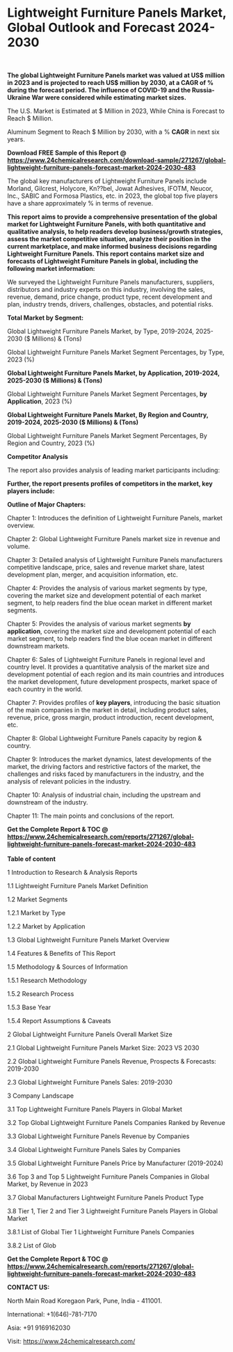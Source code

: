 <h1>Lightweight Furniture Panels Market, Global Outlook and Forecast 2024-2030</h1><br/><p><strong>The global Lightweight Furniture Panels market was valued at US$ million in 2023 and is projected to reach US$ million by 2030, at a <strong>CAGR</strong> of % during the forecast period. The influence of COVID-19 and the Russia-Ukraine War were considered while estimating market sizes.</strong></p><p>The U.S. Market is Estimated at $ Million in 2023, While China is Forecast to Reach $ Million.</p><p>Aluminum Segment to Reach $ Million by 2030, with a % <strong>CAGR</strong> in next six years.</p><div><b>Download FREE Sample of this Report @ <a href="https://www.24chemicalresearch.com/download-sample/271267/global-lightweight-furniture-panels-forecast-market-2024-2030-483">https://www.24chemicalresearch.com/download-sample/271267/global-lightweight-furniture-panels-forecast-market-2024-2030-483</a></b></div><p>The global key manufacturers of Lightweight Furniture Panels include Morland, Gilcrest, Holycore, Kn??bel, Jowat Adhesives, IFOTM, Neucor, Inc., SABIC and Formosa Plastics, etc. in 2023, the global top five players have a share approximately % in terms of revenue.</p><p><strong>This report aims to provide a comprehensive presentation of the global market for Lightweight Furniture Panels, with both quantitative and qualitative analysis, to help readers develop business/growth strategies, assess the market competitive situation, analyze their position in the current marketplace, and make informed business decisions regarding Lightweight Furniture Panels. This report contains market size and forecasts of Lightweight Furniture Panels in global, including the following market information:</strong></p><p>We surveyed the Lightweight Furniture Panels manufacturers, suppliers, distributors and industry experts on this industry, involving the sales, revenue, demand, price change, product type, recent development and plan, industry trends, drivers, challenges, obstacles, and potential risks.</p><p><strong>Total Market by Segment:</strong></p><p>Global Lightweight Furniture Panels Market, by Type, 2019-2024, 2025-2030 ($ Millions) & (Tons)</p><p>Global Lightweight Furniture Panels Market Segment Percentages, by Type, 2023 (%)</p><p><strong>Global Lightweight Furniture Panels Market, <strong>by Application</strong>, 2019-2024, 2025-2030 ($ Millions) & (Tons)</strong></p><p>Global Lightweight Furniture Panels Market Segment Percentages, <strong>by Application</strong>, 2023 (%)</p><p><strong>Global Lightweight Furniture Panels Market, By Region and Country, 2019-2024, 2025-2030 ($ Millions) & (Tons)</strong></p><p>Global Lightweight Furniture Panels Market Segment Percentages, By Region and Country, 2023 (%)</p><p><strong>Competitor Analysis</strong></p><p>The report also provides analysis of leading market participants including:</p><p><strong>Further, the report presents profiles of competitors in the market, <strong>key players</strong> include:</strong></p><p><strong>Outline of Major Chapters:</strong></p><p>Chapter 1: Introduces the definition of Lightweight Furniture Panels, market overview.</p><p>Chapter 2: Global Lightweight Furniture Panels market size in revenue and volume.</p><p>Chapter 3: Detailed analysis of Lightweight Furniture Panels manufacturers competitive landscape, price, sales and revenue market share, latest development plan, merger, and acquisition information, etc.</p><p>Chapter 4: Provides the analysis of various market segments by type, covering the market size and development potential of each market segment, to help readers find the blue ocean market in different market segments.</p><p>Chapter 5: Provides the analysis of various market segments <strong>by application</strong>, covering the market size and development potential of each market segment, to help readers find the blue ocean market in different downstream markets.</p><p>Chapter 6: Sales of Lightweight Furniture Panels in regional level and country level. It provides a quantitative analysis of the market size and development potential of each region and its main countries and introduces the market development, future development prospects, market space of each country in the world.</p><p>Chapter 7: Provides profiles of <strong>key players</strong>, introducing the basic situation of the main companies in the market in detail, including product sales, revenue, price, gross margin, product introduction, recent development, etc.</p><p>Chapter 8: Global Lightweight Furniture Panels capacity by region & country.</p><p>Chapter 9: Introduces the market dynamics, latest developments of the market, the driving factors and restrictive factors of the market, the challenges and risks faced by manufacturers in the industry, and the analysis of relevant policies in the industry.</p><p>Chapter 10: Analysis of industrial chain, including the upstream and downstream of the industry.</p><p>Chapter 11: The main points and conclusions of the report.</p><div><b>Get the Complete Report & TOC @ <a href="https://www.24chemicalresearch.com/reports/271267/global-lightweight-furniture-panels-forecast-market-2024-2030-483">https://www.24chemicalresearch.com/reports/271267/global-lightweight-furniture-panels-forecast-market-2024-2030-483</a></b></div><br><b>Table of content</b><p>1 Introduction to Research & Analysis Reports<br />
 
  1.1 Lightweight Furniture Panels Market Definition<br />
 
  1.2 Market Segments<br />
 
  1.2.1 Market by Type<br />
 
  1.2.2 Market by Application<br />
 
  1.3 Global Lightweight Furniture Panels Market Overview<br />
 
  1.4 Features & Benefits of This Report<br />
 
  1.5 Methodology & Sources of Information<br />
 
  1.5.1 Research Methodology<br />
 
  1.5.2 Research Process<br />
 
  1.5.3 Base Year<br />
 
  1.5.4 Report Assumptions & Caveats<br />
 
 2 Global Lightweight Furniture Panels Overall Market Size<br />
 
  2.1 Global Lightweight Furniture Panels Market Size: 2023 VS 2030<br />
 
  2.2 Global Lightweight Furniture Panels Revenue, Prospects & Forecasts: 2019-2030<br />
 
  2.3 Global Lightweight Furniture Panels Sales: 2019-2030<br />
 
 3 Company Landscape<br />
 
  3.1 Top Lightweight Furniture Panels Players in Global Market<br />
 
  3.2 Top Global Lightweight Furniture Panels Companies Ranked by Revenue<br />
 
  3.3 Global Lightweight Furniture Panels Revenue by Companies<br />
 
  3.4 Global Lightweight Furniture Panels Sales by Companies<br />
 
  3.5 Global Lightweight Furniture Panels Price by Manufacturer (2019-2024)<br />
 
  3.6 Top 3 and Top 5 Lightweight Furniture Panels Companies in Global Market, by Revenue in 2023<br />
 
  3.7 Global Manufacturers Lightweight Furniture Panels Product Type<br />
 
  3.8 Tier 1, Tier 2 and Tier 3 Lightweight Furniture Panels Players in Global Market<br />
 
  3.8.1 List of Global Tier 1 Lightweight Furniture Panels Companies<br />
 
  3.8.2 List of Glob<br><div><b>Get the Complete Report & TOC @ <a href="https://www.24chemicalresearch.com/reports/271267/global-lightweight-furniture-panels-forecast-market-2024-2030-483">https://www.24chemicalresearch.com/reports/271267/global-lightweight-furniture-panels-forecast-market-2024-2030-483</a></b></div></p>
 
 <b>CONTACT US:</b><br>
 
 North Main Road Koregaon Park, Pune, India - 411001.<br/>
 
 International: +1(646)-781-7170<br/>
 
 Asia: +91 9169162030<br/>
 
 Visit: <a href="https://www.24chemicalresearch.com/">https://www.24chemicalresearch.com/</a>
 
 <br>